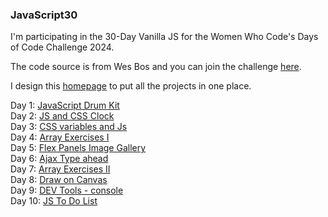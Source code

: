 ### JavaScript30

I'm participating in the 30-Day Vanilla JS for the Women Who Code's Days of Code Challenge 2024.

The code source is from Wes Bos and you can join the challenge <a href="https://javascript30.com/" target="_blank">here</a>. <br>

I design this <a href="https://archeana.github.io/JS30/" target="_blank">homepage</a> to put all the projects in one place.

Day 1: <a href="https://archeana.github.io/JS30/Day_1/index.html" target="_blank">JavaScript Drum Kit</a><br>
Day 2: <a href="https://archeana.github.io/JS30/Day_2/index.html" target="_blank">JS and CSS Clock </a><br>
Day 3: <a href="https://archeana.github.io/JS30/Day_3/index.html" target="_blank">CSS variables and Js </a><br>
Day 4: <a href="https://archeana.github.io/JS30/Day_4/index.html" target="_blank">Array Exercises I </a><br>
Day 5: <a href="https://archeana.github.io/JS30/Day_5/index.html" target="_blank">Flex Panels Image Gallery </a><br>
Day 6: <a href="https://archeana.github.io/JS30/Day_6/index.html" target="_blank">Ajax Type ahead </a><br>
Day 7: <a href="https://archeana.github.io/JS30/Day_7/index.html" target="_blank">Array Exercises II</a><br>
Day 8: <a href="https://archeana.github.io/JS30/Day_8/index.html" target="_blank">Draw on Canvas </a><br>
Day 9: <a href="https://archeana.github.io/JS30/Day_9/index.html" target="_blank">DEV Tools - console </a><br>
Day 10: <a href="https://archeana.github.io/JS30/Day_10/index.html" target="_blank">JS To Do List </a><br>
